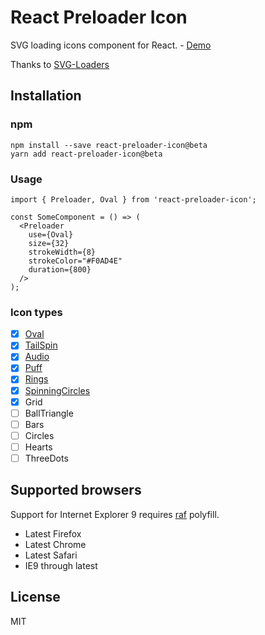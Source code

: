 # React Preloader Icon

SVG loading icons component for React. - [Demo](http://uyeong.github.io/react-preloader-icon)

Thanks to [SVG-Loaders](https://github.com/SamHerbert/SVG-Loaders)

## Installation

### npm

```
npm install --save react-preloader-icon@beta
yarn add react-preloader-icon@beta
```

### Usage

```
import { Preloader, Oval } from 'react-preloader-icon';

const SomeComponent = () => (
  <Preloader
    use={Oval}
    size={32}
    strokeWidth={8}
    strokeColor="#F0AD4E"
    duration={800}
  /> 
);
```

### Icon types

- [x] [Oval](http://uyeong.github.io/react-preloader-icon?loader=oval)
- [x] [TailSpin](http://uyeong.github.io/react-preloader-icon?loader=tail_spin)
- [x] [Audio](http://uyeong.github.io/react-preloader-icon?loader=audio)
- [x] [Puff](http://uyeong.github.io/react-preloader-icon?loader=puff)
- [x] [Rings](http://uyeong.github.io/react-preloader-icon?loader=rings)
- [x] [SpinningCircles](http://uyeong.github.io/react-preloader-icon?loader=spinning)
- [x] Grid
- [ ] BallTriangle
- [ ] Bars
- [ ] Circles
- [ ] Hearts
- [ ] ThreeDots

## Supported browsers

Support for Internet Explorer 9 requires [raf](https://github.com/chrisdickinson/raf) polyfill.

  * Latest Firefox
  * Latest Chrome
  * Latest Safari
  * IE9 through latest

## License

MIT
